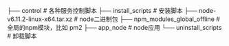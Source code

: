 ├── control # 各种服务控制脚本
├── install_scripts # 安装脚本
├── node-v6.11.2-linux-x64.tar.xz # node二进制包
├── npm_modules_global_offline # 全局的npm模块，比如 pm2
├── app_node # node应用
└── uninstall_scripts # 卸载脚本